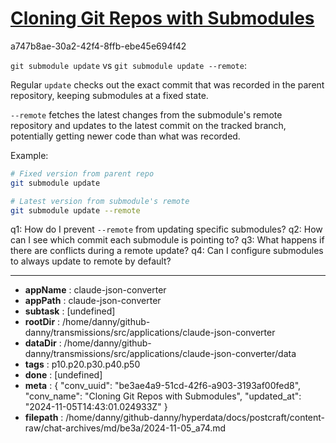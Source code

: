 # [Cloning Git Repos with Submodules](https://claude.ai/chat/be3ae4a9-51cd-42f6-a903-3193af00fed8)

a747b8ae-30a2-42f4-8ffb-ebe45e694f42

 `git submodule update` vs `git submodule update --remote`:

Regular `update` checks out the exact commit that was recorded in the parent repository, keeping submodules at a fixed state.

`--remote` fetches the latest changes from the submodule's remote repository and updates to the latest commit on the tracked branch, potentially getting newer code than what was recorded.

Example:
```bash
# Fixed version from parent repo
git submodule update

# Latest version from submodule's remote
git submodule update --remote
```

q1: How do I prevent `--remote` from updating specific submodules?
q2: How can I see which commit each submodule is pointing to?
q3: What happens if there are conflicts during a remote update?
q4: Can I configure submodules to always update to remote by default?

---

* **appName** : claude-json-converter
* **appPath** : claude-json-converter
* **subtask** : [undefined]
* **rootDir** : /home/danny/github-danny/transmissions/src/applications/claude-json-converter
* **dataDir** : /home/danny/github-danny/transmissions/src/applications/claude-json-converter/data
* **tags** : p10.p20.p30.p40.p50
* **done** : [undefined]
* **meta** : {
  "conv_uuid": "be3ae4a9-51cd-42f6-a903-3193af00fed8",
  "conv_name": "Cloning Git Repos with Submodules",
  "updated_at": "2024-11-05T14:43:01.024933Z"
}
* **filepath** : /home/danny/github-danny/hyperdata/docs/postcraft/content-raw/chat-archives/md/be3a/2024-11-05_a74.md